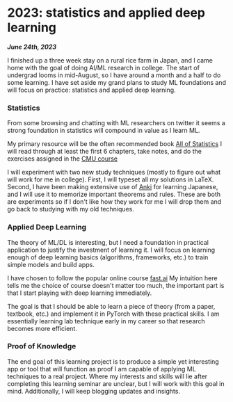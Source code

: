 2023: statistics and applied deep learning
==============
***June 24th, 2023***

I finished up a three week stay on a rural rice farm in Japan, and
I came home with the goal of doing AI/ML research in college.
The start of undergrad looms in mid-August, so I have around a month and
a half to do some learning.  I have set aside my grand plans
to study ML foundations and will focus on practice: statistics and 
applied deep learning.  

### Statistics

From some browsing and chatting with ML researchers on twitter
it seems a strong foundation in statistics will compound in value as I learn ML.

My primary resource will be the often recommended book 
[All of Statistics](https://link.springer.com/book/10.1007/978-0-387-21736-9)
I will read through at least the first 6 chapters, take notes, and do 
the exercises assigned in the 
[CMU course](https://www.stat.cmu.edu/~larry/=stat705/)

I will experiment with two new study techniques (mostly to figure out what
will work for me in college). First, I will typeset all my solutions in LaTeX.  Second, I have been making 
extensive use of 
[Anki](https://apps.ankiweb.net/)
for learning Japanese, and I will use it to memorize important theorems and
rules.  These are both are experiments so if I don't like how they work for me
I will drop them and go back to studying with my old techniques.

### Applied Deep Learning

The theory of ML/DL is interesting, but I need a foundation in 
practical application to justify the investment of learning it.  I will 
focus on learning enough of deep learning basics (algorithms, 
frameworks, etc.) to train simple models and build apps.

I have chosen to follow the popular online course
[fast.ai](https://www.fast.ai)
My intuition here tells me the choice of course doesn't matter too 
much, the important part is that I start playing with deep learning immediately.

The goal is that I should be able to learn a piece of theory 
(from a paper, textbook, etc.) and implement it in PyTorch with these
practical skills.  I am essentially learning lab technique early in my
career so that research becomes more efficient.

### Proof of Knowledge

The end goal of this learning project is to produce a simple yet interesting
app or tool that will function as proof I am capable of applying ML
techniques to a real project.  Where my interests and skills will lie after
completing this learning seminar are unclear, but I will work with this
goal in mind.  Additionally, I will keep blogging updates and insights.
